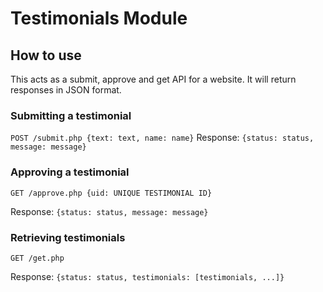 # Testimonials Module

## How to use
This acts as a submit, approve and get API for a website.
It will return responses in JSON format.

### Submitting a testimonial
```POST /submit.php {text: text, name: name}```
Response: 
```{status: status, message: message}```

### Approving a testimonial
```GET /approve.php {uid: UNIQUE TESTIMONIAL ID}```

Response: 
```{status: status, message: message}```

### Retrieving testimonials
```GET /get.php```

Response: 
```{status: status, testimonials: [testimonials, ...]}```
